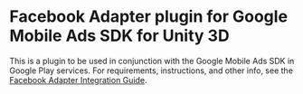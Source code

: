 # Facebook Adapter plugin for Google Mobile Ads SDK for Unity 3D

This is a plugin to be used in conjunction with the Google Mobile Ads SDK in
Google Play services. For requirements, instructions, and other info, see the
[Facebook Adapter Integration Guide](https://developers.google.com/admob/unity/mediation/facebook).
